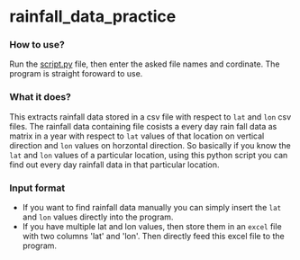 # rainfall_data_practice


### How to use?

Run the [script.py]('script.py') file, then enter the asked file names and cordinate. The program is straight foroward to use.

### What it does?

This extracts rainfall data stored in a csv file with respect to `lat` and `lon` csv files. The rainfall data containing file cosists a every day rain fall data as matrix in a year with respect to `lat` values of that location on vertical direction and `lon` values on horzontal direction. So basically if you know the `lat` and `lon` values of a particular location, using this python script you can find out every day rainfall data in that particular location.

### Input format
* If you want to find rainfall data manually you can simply insert the  `lat` and `lon` values directly into the program.
* If you have multiple lat and lon values, then store them in an `excel` file with two columns
'lat' and 'lon'. Then directly feed this excel file to the program.
    
